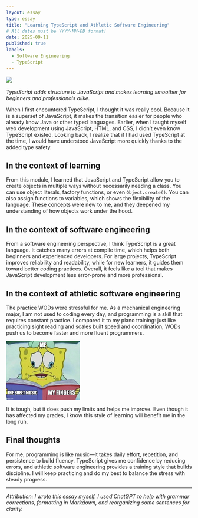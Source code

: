 ```yaml
---
layout: essay
type: essay
title: "Learning TypeScript and Athletic Software Engineering"
# All dates must be YYYY-MM-DD format!
date: 2025-09-11
published: true
labels:
  - Software Engineering
  - TypeScript
---
```


<img width="200px" class="rounded float-start pe-4" src="../img/5t7xin.jpg.png">

*TypeScript adds structure to JavaScript and makes learning smoother for beginners and professionals alike.*

When I first encountered TypeScript, I thought it was really cool. Because it is a superset of JavaScript, it makes the transition easier for people who already know Java or other typed languages. Earlier, when I taught myself web development using JavaScript, HTML, and CSS, I didn’t even know TypeScript existed. Looking back, I realize that if I had used TypeScript at the time, I would have understood JavaScript more quickly thanks to the added type safety.  

## In the context of learning

From this module, I learned that JavaScript and TypeScript allow you to create objects in multiple ways without necessarily needing a class. You can use object literals, factory functions, or even `Object.create()`. You can also assign functions to variables, which shows the flexibility of the language. These concepts were new to me, and they deepened my understanding of how objects work under the hood.  

## In the context of software engineering

From a software engineering perspective, I think TypeScript is a great language. It catches many errors at compile time, which helps both beginners and experienced developers. For large projects, TypeScript improves reliability and readability, while for new learners, it guides them toward better coding practices. Overall, it feels like a tool that makes JavaScript development less error-prone and more professional.  

## In the context of athletic software engineering

The practice WODs were stressful for me. As a mechanical engineering major, I am not used to coding every day, and programming is a skill that requires constant practice. I compared it to my piano training: just like practicing sight reading and scales built speed and coordination, WODs push us to become faster and more fluent programmers.  

<img width="200px" class="rounded float-start pe-4" src="../img/5t7xin.jpg">

It is tough, but it does push my limits and helps me improve. Even though it has affected my grades, I know this style of learning will benefit me in the long run.  

## Final thoughts

For me, programming is like music—it takes daily effort, repetition, and persistence to build fluency. TypeScript gives me confidence by reducing errors, and athletic software engineering provides a training style that builds discipline. I will keep practicing and do my best to balance the stress with steady progress.  

---

*Attribution: I wrote this essay myself. I used ChatGPT to help with grammar corrections, formatting in Markdown, and reorganizing some sentences for clarity.*  

